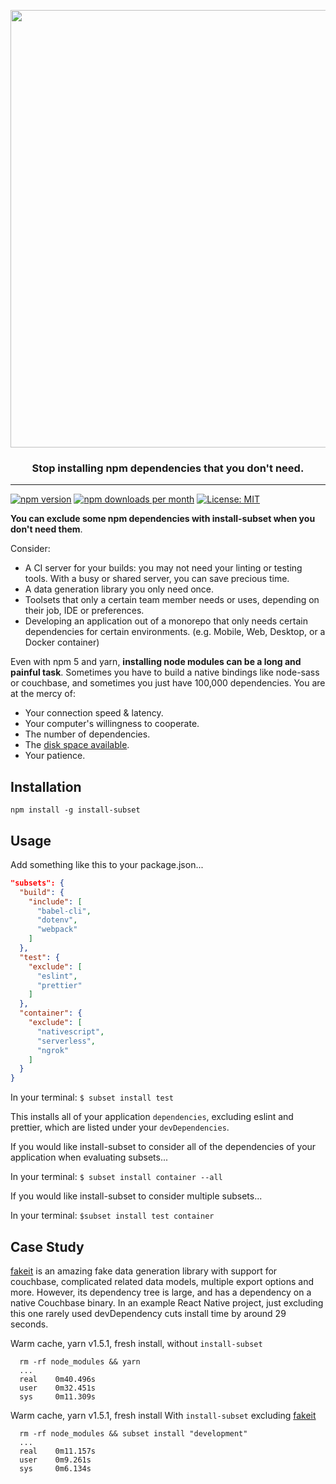 <p align="center">
  <img src="https://raw.githubusercontent.com/tabrindle/install-subset/master/logo.png" align="center"  width="700px"/>
  <h3 align="center">Stop installing npm dependencies that you don't need.</h3>
  <hr/>
</p>

[![npm version](https://badge.fury.io/js/install-subset.svg)](https://badge.fury.io/js/install-subset)
[![npm downloads per month](https://img.shields.io/npm/dm/install-subset.svg?maxAge=86400)](https://www.npmjs.com/package/install-subset)
[![License: MIT](https://img.shields.io/badge/License-MIT-yellow.svg)](https://opensource.org/licenses/MIT)

**You can exclude some npm dependencies with install-subset when you don't need them**.

Consider:

- A CI server for your builds: you may not need your linting or testing tools. With a busy or shared server, you can save precious time.
- A data generation library you only need once.
- Toolsets that only a certain team member needs or uses, depending on their job, IDE or preferences.
- Developing an application out of a monorepo that only needs certain dependencies for certain environments. (e.g. Mobile, Web, Desktop, or a Docker container)

Even with npm 5 and yarn, **installing node modules can be a long and painful task**. Sometimes you have to build a native bindings like node-sass or couchbase, and sometimes you just have 100,000 dependencies. You are at the mercy of:

- Your connection speed & latency.
- Your computer's willingness to cooperate.
- The number of dependencies.
- The [disk space available](http://devhumor.com/content/uploads/images/August2017/node-modules.jpg).
- Your patience.

## Installation

`npm install -g install-subset`

## Usage

Add something like this to your package.json...

```json
"subsets": {
  "build": {
    "include": [
      "babel-cli",
      "dotenv",
      "webpack"
    ]
  },
  "test": {
    "exclude": [
      "eslint",
      "prettier"
    ]
  },
  "container": {
    "exclude": [
      "nativescript",
      "serverless",
      "ngrok"
    ]
  }
}
```

In your terminal: `$ subset install test`

This installs all of your application `dependencies`, excluding eslint and prettier, which are listed under your `devDependencies`.

If you would like install-subset to consider all of the dependencies of your application when evaluating subsets...

In your terminal: `$ subset install container --all`

If you would like install-subset to consider multiple subsets...

In your terminal: `$subset install test container`

## Case Study

[fakeit](https://github.com/bentonam/fakeit) is an amazing fake data generation library with support for couchbase, complicated related data models, multiple export options and more. However, its dependency tree is large, and has a dependency on a native Couchbase binary. In an example React Native project, just excluding this one rarely used devDependency cuts install time by around 29 seconds. 

Warm cache, yarn v1.5.1, fresh install, without `install-subset`
```
  rm -rf node_modules && yarn
  ...
  real    0m40.496s
  user    0m32.451s
  sys     0m11.309s
```

Warm cache, yarn v1.5.1, fresh install  With `install-subset` excluding [fakeit](https://github.com/bentonam/fakeit)
```
  rm -rf node_modules && subset install "development"
  ...
  real    0m11.157s
  user    0m9.261s
  sys     0m6.134s
```
